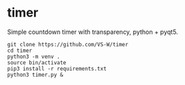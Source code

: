 # timer
Simple countdown timer with transparency, python + pyqt5.

	git clone https://github.com/VS-W/timer
	cd timer
	python3 -m venv .
	source bin/activate
	pip3 install -r requirements.txt
	python3 timer.py &